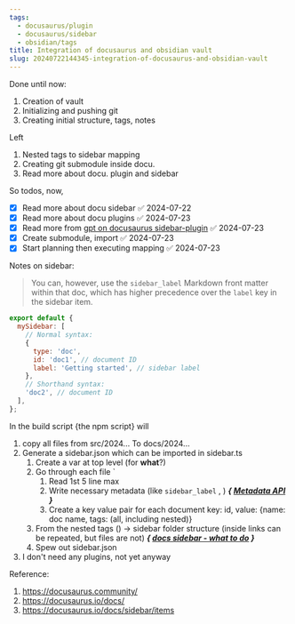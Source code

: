 ```yaml
---
tags:
  - docusaurus/plugin
  - docusaurus/sidebar
  - obsidian/tags
title: Integration of docusaurus and obsidian vault
slug: 20240722144345-integration-of-docusaurus-and-obsidian-vault
---
```

Done until now:
1. Creation of vault
2. Initializing and pushing git
3. Creating initial structure, tags, notes

Left
1. Nested tags to sidebar mapping
2. Creating git submodule inside docu.
3. Read more about docu. plugin and sidebar

So todos, now, 
- [x] Read more about docu sidebar ✅ 2024-07-22
- [x] Read more about docu plugins ✅ 2024-07-23
- [x] Read more from [gpt on docusaurus sidebar-plugin](/docs/20240722005751-gpt-on-docusaurus-sidebar-plugin) ✅ 2024-07-23
- [x] Create submodule, import ✅ 2024-07-23
- [x] Start planning then executing mapping ✅ 2024-07-23

Notes on sidebar:

>You can, however, use the `sidebar_label` Markdown front matter within that doc, which has higher precedence over the `label` key in the sidebar item.
```js
export default {
  mySidebar: [
    // Normal syntax:
    {
      type: 'doc',
      id: 'doc1', // document ID
      label: 'Getting started', // sidebar label
    },
    // Shorthand syntax:
    'doc2', // document ID
  ],
};
```
In the build script {the npm script} will
1. copy all files from src/2024... To docs/2024...
2. Generate a sidebar.json which can be imported in sidebar.ts
	1. Create a var at top level (for **what**?)
	2. Go through each file `
		1. Read 1st 5 line max
		2. Write necessary metadata (like `sidebar_label` , ) ***{ [Metadata API](https://docusaurus.io/docs/api/plugins/@docusaurus/plugin-content-docs#markdown-front-matter) }***
		3. Create a key value pair for each document key: id, value: {name: doc name, tags: (all, including nested)}
	3. From the nested tags () -> sidebar folder structure (inside links can be repeated, but files are not) ***{ [docs sidebar - what to do](/docs/20240722160139-docs-sidebar---what-to-do) }***
	4. Spew out sidebar.json
3. I don't need any plugins, not yet anyway



Reference:
1. https://docusaurus.community/
2. https://docusaurus.io/docs/
3. https://docusaurus.io/docs/sidebar/items
